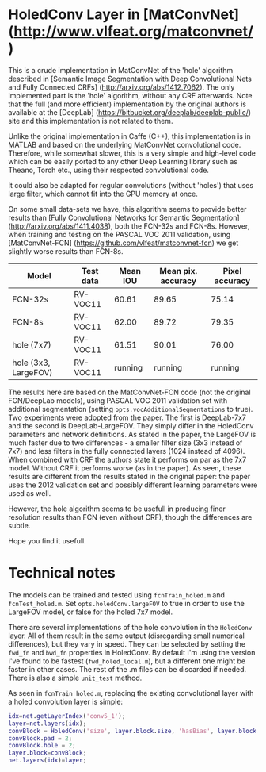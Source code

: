 # HoledConv Layer in [MatConvNet] (http://www.vlfeat.org/matconvnet/)
This is a crude implementation in MatConvNet of the 'hole' algorithm described in [Semantic Image Segmentation with Deep Convolutional Nets and Fully Connected CRFs] (http://arxiv.org/abs/1412.7062).
The only implemented part is the 'hole' algorithm, without any CRF afterwards.
Note that the full (and more efficient) implementation by the original authors is available at the [DeepLab] (https://bitbucket.org/deeplab/deeplab-public/) site and this implementation is not related to them. 

Unlike the original implementation in Caffe (C++), this implementation is in MATLAB and based on the underlying MatConvNet convolutional code.
Therefore, while somewhat slower, this is a very simple and high-level code which can be easily ported to any other Deep Learning library such as Theano, Torch etc., using their respected convolutional code.

It could also be adapted for regular convolutions (without 'holes') that uses large filter, which cannot fit into the GPU memory at once.

On some small data-sets we have, this algorithm seems to provide better results than [Fully Convolutional Networks for Semantic Segmentation] (http://arxiv.org/abs/1411.4038), both the FCN-32s and FCN-8s.
However, when training and testing on the PASCAL VOC 2011 validation, using [MatConvNet-FCN] (https://github.com/vlfeat/matconvnet-fcn) we get slightly worse results than FCN-8s.

| Model                | Test data |Mean IOU | Mean pix. accuracy | Pixel accuracy |
|----------------------|-----------|---------|--------------------|----------------|
| FCN-32s              | RV-VOC11  | 60.61   | 89.65              | 75.14          |
| FCN-8s               | RV-VOC11  | 62.00   | 89.72              | 79.35          |
| hole (7x7)           | RV-VOC11  | 61.51   | 90.01              | 76.00          |
| hole (3x3, LargeFOV) | RV-VOC11  | running | running            | running        |

 
The results here are based on the MatConvNet-FCN code (not the original FCN/DeepLab models), using PASCAL VOC 2011 validation set with additional segmentation (setting `opts.vocAdditionalSegmentations` to true).
Two experiments were adopted from the paper. The first is DeepLab-7x7 and the second is DeepLab-LargeFOV. They simply differ in the HoledConv parameters and network definitions.
As stated in the paper, the LargeFOV is much faster due to two differences - a smaller filter size (3x3 instead of 7x7) and less filters in the fully connected layers (1024 instead of 4096). 
When combined with CRF the authors state it performs on par as the 7x7 model. Without CRF it performs worse (as in the paper).
As seen, these results are different from the results stated in the original paper: the paper uses the 2012 validation set and possibly different learning parameters were used as well.

However, the hole algorithm seems to be usefull in producing finer resolution results than FCN (even without CRF), though the differences are subtle.

Hope you find it usefull.

# Technical notes
The models can be trained and tested using `fcnTrain_holed.m` and `fcnTest_holed.m`. Set `opts.holedConv.largeFOV` to true in order to use the LargeFOV model, or false for the holed 7x7 model.

There are several implementations of the hole convolution in the `HoledConv` layer. All of them result in the same output (disregarding small numerical differences), but they vary in speed. They can be selected by setting the `fwd_fn` and `bwd_fn` properties in HoledConv. By default I'm using the version I've found to be fastest (`fwd_holed_local.m`), but a different one might be faster in other cases. The rest of the .m files can be discarded if needed.
There is also a simple `unit_test` method.

As seen in `fcnTrain_holed.m`, replacing the existing convolutional layer with a holed convolution layer is simple:
```Matlab
idx=net.getLayerIndex('conv5_1');
layer=net.layers(idx);
convBlock = HoledConv('size', layer.block.size, 'hasBias', layer.block.hasBias,'opts',layer.block.opts,'pad',layer.block.pad,'stride',layer.block.stride,'net',net) ;
convBlock.pad = 2;
convBlock.hole = 2;
layer.block=convBlock;
net.layers(idx)=layer;
